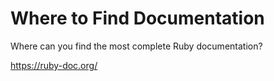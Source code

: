 # Where to Find Documentation

Where can you find the most complete Ruby documentation?

https://ruby-doc.org/
